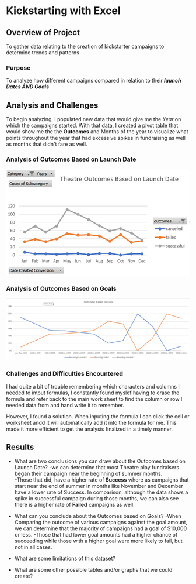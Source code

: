 # Kickstarting with Excel

## Overview of Project

To gather data relating to the creation of kickstarter campaigns to determine trends and patterns 

### Purpose

To analyze how different campaigns compared in relation to their ***launch Dates AND Goals*** 

## Analysis and Challenges

To begin analyzing, I populated new data that would give me the _Year_ on which the campaigns started. With that data, I created a pivot table that would show me the  the **Outcomes** and Months of the year to visualize what points throughout the year that had excessive spikes in fundraising as well as months that didn't fare as well. 

### Analysis of Outcomes Based on Launch Date



![Outcome vs Launch Date](https://github.com/JGarza4903/Kickstarter-Analysis/blob/main/Kickstarter%20Challenge/Resources/Theatre_Outcomes_vs_Launch.png)

### Analysis of Outcomes Based on Goals



![Outcome vs Goal](https://github.com/JGarza4903/Kickstarter-Analysis/blob/main/Kickstarter%20Challenge/Resources/Outcome_vs_Goal.png)  

### Challenges and Difficulties Encountered

I had quite a bit of trouble remembering which characters and columns I needed to imput formulas, I constantly found myslef having to erase the formula and refer back to the main work sheet to find the column or row I needed data from and hand write it to remember.

However, I found a solution. When inputing the formula I can click the cell or worksheet andd it will automatically add it into the formula for me. This made it more efficient to get the analysis finalized in a timely manner.

## Results

- What are two conclusions you can draw about the Outcomes based on Launch Date?
  -we can determine that most Theatre play fundraisers began their campaign near the beginning of summer months.  
  -Those that did, have a higher rate of **Success** where as campaigns that start near the end of summer in months like November and December have a lower rate of Success. In comparison, although the data shows a spike in successful campaign during those months, we can also see there is a higher rate of **Failed** campaigns as well. 

- What can you conclude about the Outcomes based on Goals?
  -When Comparing the outcome of various campaigns against the goal amount, we can determine that the majority of campaigns had a goal of $10,000 or less. 
  -Those that had lower goal amounts had a higher chance of succeeding while those with a higher goal were more likely to fail, but not in all cases.

- What are some limitations of this dataset?

- What are some other possible tables and/or graphs that we could create?
